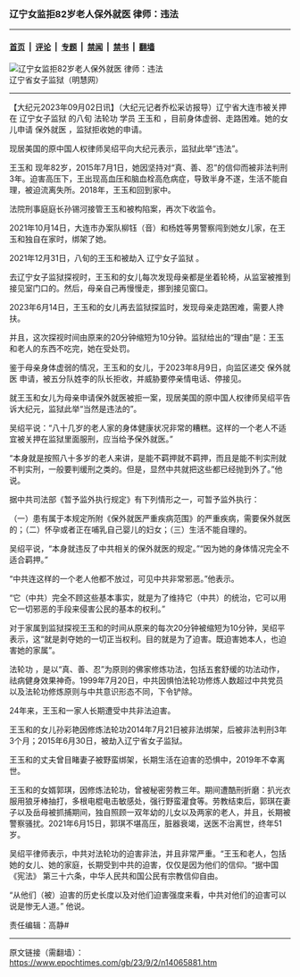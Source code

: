 ### 辽宁女监拒82岁老人保外就医 律师：违法

---

#### [首页](../../../..?n14065881) &nbsp;|&nbsp; [评论](../../../../../epoch-comment?n14065881) &nbsp;|&nbsp; [专题](../../../../../epoch-special?n14065881) &nbsp;|&nbsp; [禁闻](../../../../../epoch-news?n14065881) &nbsp;|&nbsp; [禁书](../../../../../books?n14065881) &nbsp;|&nbsp; [翻墙](https://github.com/gfw-breaker/nogfw/blob/master/README.md?n14065881)


<div><img alt="辽宁女监拒82岁老人保外就医 律师：违法" class="attachment-djy_600_400 size-djy_600_400 wp-post-image" src="https://i.epochtimes.com/assets/uploads/2021/02/fc24403e450afb8d271094224f1cc545-600x372.jpg"/>
<div class="caption">
 辽宁省女子监狱（明慧网）
</div></div><hr/><div class="post_content" id="artbody" itemprop="articleBody">
 <!-- article content begin -->
 <p>
  【大纪元2023年09月02日讯】（大纪元记者乔松采访报导）辽宁省大连市被关押在
  <ok href="https://www.epochtimes.com/gb/tag/%E8%BE%BD%E5%AE%81%E5%A5%B3%E5%AD%90%E7%9B%91%E7%8B%B1.html">
   辽宁女子监狱
  </ok>
  的八旬
  <ok href="https://www.epochtimes.com/gb/tag/%E6%B3%95%E8%BD%AE%E5%8A%9F.html">
   法轮功
  </ok>
  学员
  <ok href="https://www.epochtimes.com/gb/tag/%E7%8E%8B%E7%8E%89%E5%92%8C.html">
   王玉和
  </ok>
  ，目前身体虚弱、走路困难。她的女儿申请
  <ok href="https://www.epochtimes.com/gb/tag/%E4%BF%9D%E5%A4%96%E5%B0%B1%E5%8C%BB.html">
   保外就医
  </ok>
  ，监狱拒收她的申请。
 </p>
 <p>
  现居美国的原中国人权律师吴绍平向大纪元表示，监狱此举“违法”。
 </p>
 <p>
  <ok href="https://www.epochtimes.com/gb/tag/%E7%8E%8B%E7%8E%89%E5%92%8C.html">
   王玉和
  </ok>
  现年82岁，2015年7月1日，她因坚持对“真、善、忍”的信仰而被非法判刑3年。迫害高压下，王出现高血压和脑血栓高危病症，导致半身不遂，生活不能自理，被迫流离失所。2018年，王玉和回到家中。
 </p>
 <p>
  法院刑事庭庭长孙锡河接管王玉和被构陷案，再次下收监令。
 </p>
 <p>
  2021年10月14日，大连市办案队柳钰（音）和杨姓等男警察闯到她女儿家，在王玉和独自在家时，绑架了她。
 </p>
 <p>
  2021年12月31日，八旬的王玉和被劫入
  <ok href="https://www.epochtimes.com/gb/tag/%E8%BE%BD%E5%AE%81%E5%A5%B3%E5%AD%90%E7%9B%91%E7%8B%B1.html">
   辽宁女子监狱
  </ok>
  。
 </p>
 <p>
  去辽宁女子监狱探视时，王玉和的女儿每次发现母亲都是坐着轮椅，从监室被推到接见室门口的。然后，母亲自己再慢慢走，挪到接见窗口。
 </p>
 <p>
  2023年6月14日，王玉和的女儿再去监狱探监时，发现母亲走路困难，需要人搀扶。
 </p>
 <p>
  并且，这次探视时间由原来的20分钟缩短为10分钟。监狱给出的“理由”是：王玉和老人的东西不吃完，她在受处罚。
 </p>
 <p>
  鉴于母亲身体虚弱的情况，王玉和的女儿，于2023年8月9日，向监区递交
  <ok href="https://www.epochtimes.com/gb/tag/%E4%BF%9D%E5%A4%96%E5%B0%B1%E5%8C%BB.html">
   保外就医
  </ok>
  申请，被五分队姓李的队长拒收，并威胁要停亲情电话、停接见。
 </p>
 <p>
  就王玉和女儿为母亲申请保外就医被拒一案，现居美国的原中国人权律师吴绍平告诉大纪元，监狱此举“当然是违法的”。
 </p>
 <p>
  吴绍平说：“八十几岁的老人家的身体健康状况非常的糟糕。这样的一个老人不适宜被关押在监狱里面服刑，应当给予保外就医。”
 </p>
 <p>
  “本身就是按照八十多岁的老人来讲，是能不羁押就不羁押，而且是能不判实刑就不判实刑，一般要判缓刑之类的。但是，显然中共就把这些都已经抛到外了。”他说。
 </p>
 <p>
  据中共司法部《暂予监外执行规定》有下列情形之一，可暂予监外执行：
 </p>
 <p>
  （一）患有属于本规定所附《保外就医严重疾病范围》的严重疾病，需要保外就医的；（二）怀孕或者正在哺乳自己婴儿的妇女；（三）生活不能自理的。
 </p>
 <p>
  吴绍平说，“本身就违反了中共相关的保外就医的规定。”“因为她的身体情况完全不适合羁押。”
 </p>
 <p>
  “中共连这样的一个老人他都不放过，可见中共非常邪恶。”他表示。
 </p>
 <p>
  “它（中共）完全不顾这些基本事实，就是为了维持它（中共）的统治，它可以用它一切邪恶的手段来侵害公民的基本的权利。”
 </p>
 <p>
  对于家属到监狱探视王玉和的时间从原来的每次20分钟被缩短为10分钟，吴绍平表示，这“就是剥夺她的一切正当权利。目的就是为了迫害。既迫害她本人，也迫害她的家属”。
 </p>
 <p>
  <ok href="https://www.epochtimes.com/gb/tag/%E6%B3%95%E8%BD%AE%E5%8A%9F.html">
   法轮功
  </ok>
  ，是以“真、善、忍”为原则的佛家修炼功法，包括五套舒缓的功法动作，祛病健身效果神奇。1999年7月20日，中共因惧怕法轮功修炼人数超过中共党员以及法轮功修炼原则与中共意识形态不同，下令铲除。
 </p>
 <p>
  24年来，王玉和一家人长期遭受中共非法迫害。
 </p>
 <p>
  王玉和的女儿孙彩艳因修炼法轮功2014年7月21日被非法绑架，后被非法判刑3年3个月；2015年6月30日，被劫入辽宁省女子监狱。
 </p>
 <p>
  王玉和的丈夫曾目睹妻子被野蛮绑架，长期生活在迫害的恐惧中，2019年不幸离世。
 </p>
 <p>
  王玉和的女婿郭琪，因修炼法轮功，曾被秘密劳教三年。期间遭酷刑折磨：扒光衣服用狼牙棒抽打，多根电棍电击敏感处，强行野蛮灌食等。劳教结束后，郭琪在妻子以及岳母被抓捕期间，独自照顾一双年幼的儿女以及两家的老人，并且，长期被警察骚扰。2021年6月15日，郭琪不堪高压，脏器衰竭，送医不治离世，终年51岁。
 </p>
 <p>
  吴绍平律师表示，中共对法轮功的迫害非法，并且非常严重。“王玉和老人，包括她的女儿、她的家庭，长期受到中共的迫害，仅仅是因为他们的信仰。“据中国《宪法》 第三十六条，中华人民共和国公民有宗教信仰自由。
 </p>
 <p>
  “从他们（被）迫害的历史长度以及对他们迫害强度来看，中共对他们的迫害可以说是惨无人道。” 他说。
 </p>
 <p>
  责任编辑：高静#
 </p>
 <!-- article content end -->
 <div id="below_article_ad">
 </div>
</div>


---

原文链接（需翻墙）：https://www.epochtimes.com/gb/23/9/2/n14065881.htm